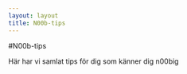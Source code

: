 ```yaml
---
layout: layout
title: N00b-tips
---
```


#N00b-tips

Här har vi samlat tips för dig som känner dig n00big